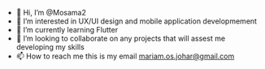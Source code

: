- 👋 Hi, I’m @Mosama2
- 👀 I’m interested in UX/UI design and mobile application developmement 
- 🌱 I’m currently learning Flutter 
- 💞️ I’m looking to collaborate on any projects that will assest me developing my skills
- 📫 How to reach me this is my email mariam.os.johar@gmail.com



